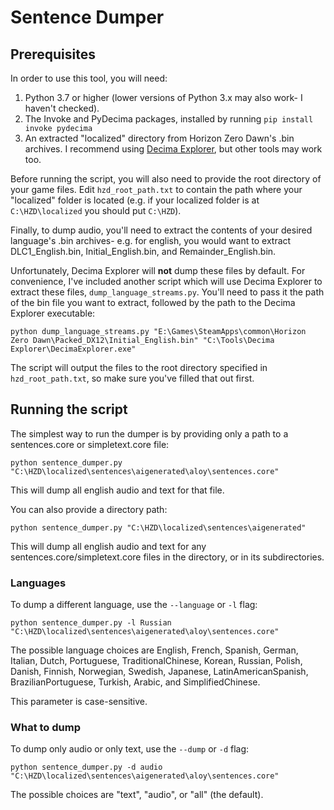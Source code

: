 # Sentence Dumper

## Prerequisites
In order to use this tool, you will need:

1. Python 3.7 or higher (lower versions of Python 3.x may also work- I haven't checked).
2. The Invoke and PyDecima packages, installed by running `pip install invoke pydecima`
3. An extracted "localized" directory from Horizon Zero Dawn's .bin
   archives. I recommend using [Decima Explorer](https://github.com/Jayveer/Decima-Explorer), but other tools may work
   too.

Before running the script, you will also need to provide the root directory of your game files. Edit 
`hzd_root_path.txt` to contain the path where your "localized" folder is located (e.g. if your localized folder is at
`C:\HZD\localized` you should put `C:\HZD`).

Finally, to dump audio, you'll need to extract the contents of your desired language's .bin archives- e.g. for english, 
you would want to extract DLC1_English.bin, Initial_English.bin, and Remainder_English.bin.

Unfortunately, Decima Explorer will **not** dump these files by default. For convenience, I've included another script
which will use Decima Explorer to extract these files, `dump_language_streams.py`. You'll need to pass it the path of
the bin file you want to extract, followed by the path to the Decima Explorer executable:

`python dump_language_streams.py "E:\Games\SteamApps\common\Horizon Zero Dawn\Packed_DX12\Initial_English.bin" "C:\Tools\Decima Explorer\DecimaExplorer.exe"`

The script will output the files to the root directory specified in `hzd_root_path.txt`, so make sure you've filled
that out first.

## Running the script
The simplest way to run the dumper is by providing only a path to a sentences.core or simpletext.core file:

`python sentence_dumper.py "C:\HZD\localized\sentences\aigenerated\aloy\sentences.core"`

This will dump all english audio and text for that file.

You can also provide a directory path:

`python sentence_dumper.py "C:\HZD\localized\sentences\aigenerated"`

This will dump all english audio and text for any sentences.core/simpletext.core files in the directory, or in its
subdirectories.

### Languages
To dump a different language, use the `--language` or `-l` flag:

`python sentence_dumper.py -l Russian "C:\HZD\localized\sentences\aigenerated\aloy\sentences.core"`

The possible language choices are English, French, Spanish, German, Italian, Dutch, Portuguese, TraditionalChinese,
Korean, Russian, Polish, Danish, Finnish, Norwegian, Swedish, Japanese, LatinAmericanSpanish, BrazilianPortuguese,
Turkish, Arabic, and SimplifiedChinese.

This parameter is case-sensitive.

### What to dump
To dump only audio or only text, use the `--dump` or `-d` flag:

`python sentence_dumper.py -d audio "C:\HZD\localized\sentences\aigenerated\aloy\sentences.core"`

The possible choices are "text", "audio", or "all" (the default).


